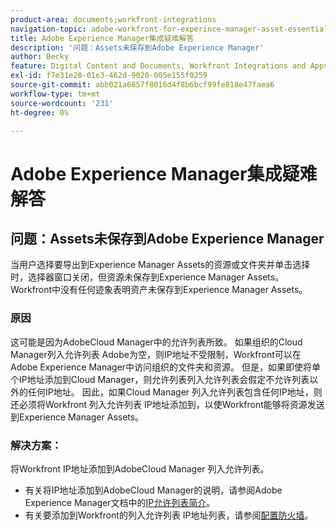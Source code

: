 ```yaml
---
product-area: documents;workfront-integrations
navigation-topic: adobe-workfront-for-experince-manager-asset-essentials
title: Adobe Experience Manager集成疑难解答
description: '问题：Assets未保存到Adobe Experience Manager'
author: Becky
feature: Digital Content and Documents, Workfront Integrations and Apps
exl-id: f7e31e20-01e3-462d-9020-005e155f0259
source-git-commit: abb021a6857f8016d4f8b6bcf99fe818e47faea6
workflow-type: tm+mt
source-wordcount: '231'
ht-degree: 0%

---
```


# Adobe Experience Manager集成疑难解答

## 问题：Assets未保存到Adobe Experience Manager

当用户选择要导出到Experience Manager Assets的资源或文件夹并单击选择时，选择器窗口关闭，但资源未保存到Experience Manager Assets。 Workfront中没有任何迹象表明资产未保存到Experience Manager Assets。

### 原因

这可能是因为AdobeCloud Manager中的允许列表所致。 如果组织的Cloud Manager列入允许列表 Adobe为空，则IP地址不受限制，Workfront可以在Adobe Experience Manager中访问组织的文件夹和资源。 但是，如果即使将单个IP地址添加到Cloud Manager，则允许列表列入允许列表会假定不允许列表以外的任何IP地址。 因此，如果Cloud Manager 列入允许列表包含任何IP地址，则还必须将Workfront 列入允许列表 IP地址添加到，以使Workfront能够将资源发送到Experience Manager Assets。

### 解决方案：

将Workfront IP地址添加到AdobeCloud Manager 列入允许列表。

* 有关将IP地址添加到AdobeCloud Manager的说明，请参阅Adobe Experience Manager文档中的[IP允许列表简介](https://experienceleague.adobe.com/docs/experience-manager-cloud-service/content/implementing/using-cloud-manager/ip-allow-lists/introduction.html?lang=en)。
* 有关要添加到Workfront的列入允许列表 IP地址列表，请参阅[配置防火墙](/help/quicksilver/administration-and-setup/get-started-wf-administration/configure-your-firewall.md)。
